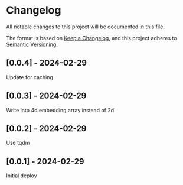 # Changelog
All notable changes to this project will be documented in this file.

The format is based on [Keep a Changelog](https://keepachangelog.com/en/1.0.0/),
and this project adheres to [Semantic Versioning](https://semver.org/spec/v2.0.0.html).

## [0.0.4] - 2024-02-29
Update for caching

## [0.0.3] - 2024-02-29
Write into 4d embedding array instead of 2d

## [0.0.2] - 2024-02-29
Use tqdm

## [0.0.1] - 2024-02-29
Initial deploy
